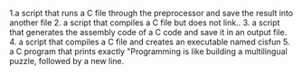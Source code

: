 1.a script that runs a C file through the preprocessor and save the result into another file
2. a script that compiles a C file but does not link..
3. a script that generates the assembly code of a C code and save it in an output file.
4. a script that compiles a C file and creates an executable named cisfun
5. a C program that prints exactly "Programming is like building a multilingual puzzle, followed by a new line.

